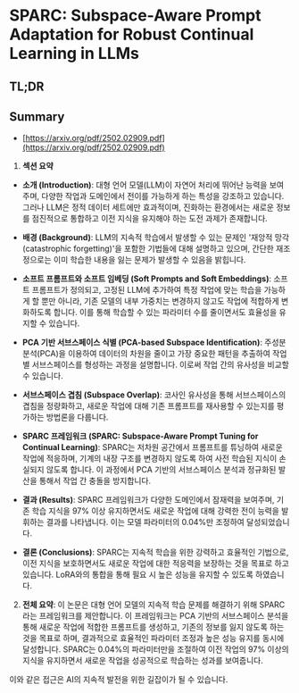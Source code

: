 # SPARC: Subspace-Aware Prompt Adaptation for Robust Continual Learning in LLMs
## TL;DR
## Summary
- [https://arxiv.org/pdf/2502.02909.pdf](https://arxiv.org/pdf/2502.02909.pdf)

1. **섹션 요약**

- **소개 (Introduction)**: 대형 언어 모델(LLM)이 자연어 처리에 뛰어난 능력을 보여주며, 다양한 작업과 도메인에서 전이를 가능하게 하는 특성을 강조하고 있습니다. 그러나 LLM은 정적 데이터 세트에만 효과적이며, 진화하는 환경에서는 새로운 정보를 점진적으로 통합하고 이전 지식을 유지해야 하는 도전 과제가 존재합니다.

- **배경 (Background)**: LLM의 지속적 학습에서 발생할 수 있는 문제인 '재앙적 망각(catastrophic forgetting)'을 포함한 기법들에 대해 설명하고 있으며, 간단한 재조정으로는 이미 학습한 내용을 잃는 문제가 발생할 수 있음을 밝힙니다.

- **소프트 프롬프트와 소프트 임베딩 (Soft Prompts and Soft Embeddings)**: 소프트 프롬프트가 정의되고, 고정된 LLM에 추가하여 특정 작업에 맞는 학습을 가능하게 할 뿐만 아니라, 기존 모델의 내부 가중치는 변경하지 않고도 작업에 적합하게 변화하도록 합니다. 이를 통해 학습할 수 있는 파라미터 수를 줄이면서도 효율성을 유지할 수 있습니다.

- **PCA 기반 서브스페이스 식별 (PCA-based Subspace Identification)**: 주성분 분석(PCA)을 이용하여 데이터의 차원을 줄이고 가장 중요한 패턴을 추출하여 작업별 서브스페이스를 형성하는 과정을 설명합니다. 이로써 작업 간의 유사성을 비교할 수 있습니다.

- **서브스페이스 겹침 (Subspace Overlap)**: 코사인 유사성을 통해 서브스페이스의 겹침을 정량화하고, 새로운 작업에 대해 기존 프롬프트를 재사용할 수 있는지를 평가하는 방법론을 다룹니다.

- **SPARC 프레임워크 (SPARC: Subspace-Aware Prompt Tuning for Continual Learning)**: SPARC는 저차원 공간에서 프롬프트를 튜닝하여 새로운 작업에 적응하며, 기계의 내장 구조를 변경하지 않도록 하여 사전 학습된 지식이 손실되지 않도록 합니다. 이 과정에서 PCA 기반의 서브스페이스 분석과 정규화된 발산을 통해서 작업 간 충돌을 방지합니다.

- **결과 (Results)**: SPARC 프레임워크가 다양한 도메인에서 잠재력을 보여주며, 기존 학습 지식을 97% 이상 유지하면서도 새로운 작업에 대해 강력한 전이 능력을 발휘하는 결과를 나타냅니다. 이는 모델 파라미터의 0.04%만 조정하여 달성되었습니다.

- **결론 (Conclusions)**: SPARC는 지속적 학습을 위한 강력하고 효율적인 기법으로, 이전 지식을 보호하면서도 새로운 작업에 대한 적응력을 보장하는 것을 목표로 하고 있습니다. LoRA와의 통합을 통해 필요 시 높은 성능을 유지할 수 있도록 하였습니다.

2. **전체 요약**: 
이 논문은 대형 언어 모델의 지속적 학습 문제를 해결하기 위해 SPARC라는 프레임워크를 제안합니다. 이 프레임워크는 PCA 기반의 서브스페이스 분석을 통해 새로운 작업에 적합한 프롬프트를 생성하고, 기존의 정보를 잃지 않도록 하는 것을 목표로 하며, 결과적으로 효율적인 파라미터 조정과 높은 성능 유지를 동시에 달성합니다. SPARC는 0.04%의 파라미터만을 조절하여 이전 작업의 97% 이상의 지식을 유지하면서 새로운 작업을 성공적으로 학습하는 성과를 보여줍니다. 

이와 같은 접근은 AI의 지속적 발전을 위한 길잡이가 될 수 있습니다.